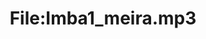 ---
title: File:Imba1_meira.mp3
recording of: meira
reading speed: slow
speaker: Imba
license: CC0
---